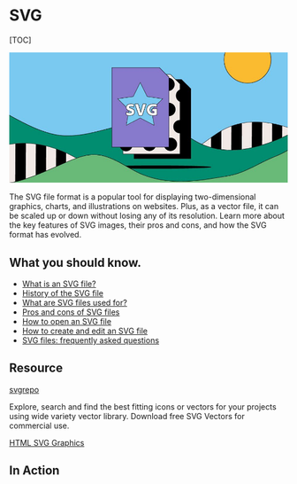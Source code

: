 # SVG

[TOC]



![SVG marquee image](../../../../../../Assets/Pics/hero-svg.jpeg)



The SVG file format is a popular tool for displaying two-dimensional graphics, charts, and illustrations on websites. Plus, as a vector file, it can be scaled up or down without losing any of its resolution. Learn more about the key features of SVG images, their pros and cons, and how the SVG format has evolved.

## What you should know.

- [What is an SVG file?](https://www.adobe.com/creativecloud/file-types/image/vector/svg-file.html#svg)
- [History of the SVG file](https://www.adobe.com/creativecloud/file-types/image/vector/svg-file.html#history)
- [What are SVG files used for?](https://www.adobe.com/creativecloud/file-types/image/vector/svg-file.html#used)
- [Pros and cons of SVG files](https://www.adobe.com/creativecloud/file-types/image/vector/svg-file.html#pros_cons)
- [How to open an SVG file](https://www.adobe.com/creativecloud/file-types/image/vector/svg-file.html#open)
- [How to create and edit an SVG file](https://www.adobe.com/creativecloud/file-types/image/vector/svg-file.html#create)
- [SVG files: frequently asked questions](https://www.adobe.com/creativecloud/file-types/image/vector/svg-file.html#faq)



## Resource

[svgrepo](https://www.svgrepo.com)

Explore, search and find the best fitting icons or vectors for your projects using wide variety vector library. Download free SVG Vectors for commercial use.

[HTML SVG Graphics](https://www.w3schools.com/html/html5_svg.asp)



## In Action

